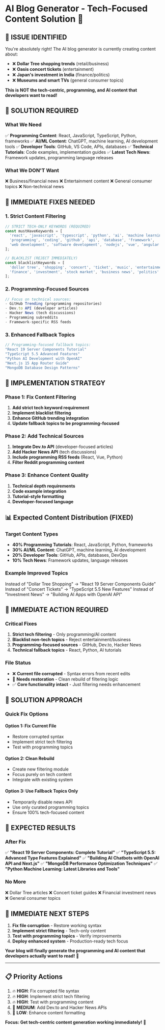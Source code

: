# AI Blog Generator - Tech-Focused Content Solution 🎯

## 🚨 **ISSUE IDENTIFIED**

You're absolutely right! The AI blog generator is currently creating content about:
- ❌ **Dollar Tree shopping trends** (retail/business)
- ❌ **Oasis concert tickets** (entertainment)
- ❌ **Japan's investment in India** (finance/politics)
- ❌ **Museums and smart TVs** (general consumer topics)

**This is NOT the tech-centric, programming, and AI content that developers want to read!**

## 🎯 **SOLUTION REQUIRED**

### **What We Need**
✅ **Programming Content**: React, JavaScript, TypeScript, Python, frameworks
✅ **AI/ML Content**: ChatGPT, machine learning, AI development tools
✅ **Developer Tools**: GitHub, VS Code, APIs, databases
✅ **Technical Tutorials**: Code examples, implementation guides
✅ **Latest Tech News**: Framework updates, programming language releases

### **What We DON'T Want**
❌ Business/financial news
❌ Entertainment content
❌ General consumer topics
❌ Non-technical news

## 🔧 **IMMEDIATE FIXES NEEDED**

### **1. Strict Content Filtering**
```typescript
// STRICT TECH-ONLY KEYWORDS (REQUIRED)
const mustHaveKeywords = [
  'react', 'javascript', 'typescript', 'python', 'ai', 'machine learning',
  'programming', 'coding', 'github', 'api', 'database', 'framework',
  'web development', 'software development', 'nodejs', 'vue', 'angular'
];

// BLACKLIST (REJECT IMMEDIATELY)
const blacklistKeywords = [
  'dollar tree', 'shopping', 'concert', 'ticket', 'music', 'entertainment',
  'finance', 'investment', 'stock market', 'business news', 'politics'
];
```

### **2. Programming-Focused Sources**
```typescript
// Focus on technical sources:
- GitHub Trending (programming repositories)
- Dev.to API (developer articles)
- Hacker News (tech discussions)
- Programming subreddits
- Framework-specific RSS feeds
```

### **3. Enhanced Fallback Topics**
```typescript
// Programming-focused fallback topics:
"React 19 Server Components Tutorial"
"TypeScript 5.5 Advanced Features"
"Python AI Development with OpenAI"
"Next.js 15 App Router Guide"
"MongoDB Database Design Patterns"
```

## 🚀 **IMPLEMENTATION STRATEGY**

### **Phase 1: Fix Content Filtering**
1. **Add strict tech keyword requirement**
2. **Implement blacklist filtering**
3. **Enhance GitHub trending integration**
4. **Update fallback topics to be programming-focused**

### **Phase 2: Add Technical Sources**
1. **Integrate Dev.to API** (developer-focused articles)
2. **Add Hacker News API** (tech discussions)
3. **Include programming RSS feeds** (React, Vue, Python)
4. **Filter Reddit programming content**

### **Phase 3: Enhance Content Quality**
1. **Technical depth requirements**
2. **Code example integration**
3. **Tutorial-style formatting**
4. **Developer-focused language**

## 📊 **Expected Content Distribution (FIXED)**

### **Target Content Types**
- **40% Programming Tutorials**: React, JavaScript, Python, frameworks
- **30% AI/ML Content**: ChatGPT, machine learning, AI development
- **20% Developer Tools**: GitHub, APIs, databases, DevOps
- **10% Tech News**: Framework updates, language releases

### **Example Improved Topics**
Instead of "Dollar Tree Shopping" → "React 19 Server Components Guide"
Instead of "Concert Tickets" → "TypeScript 5.5 New Features"
Instead of "Investment News" → "Building AI Apps with OpenAI API"

## 🎯 **IMMEDIATE ACTION REQUIRED**

### **Critical Fixes**
1. **Strict tech filtering** - Only programming/AI content
2. **Blacklist non-tech topics** - Reject entertainment/business
3. **Programming-focused sources** - GitHub, Dev.to, Hacker News
4. **Technical fallback topics** - React, Python, AI tutorials

### **File Status**
- ❌ **Current file corrupted** - Syntax errors from recent edits
- 🔧 **Needs restoration** - Clean rebuild of filtering logic
- ✅ **Core functionality intact** - Just filtering needs enhancement

## 🚀 **SOLUTION APPROACH**

### **Quick Fix Options**

#### **Option 1: Fix Current File**
- Restore corrupted syntax
- Implement strict tech filtering
- Test with programming topics

#### **Option 2: Clean Rebuild**
- Create new filtering module
- Focus purely on tech content
- Integrate with existing system

#### **Option 3: Use Fallback Topics Only**
- Temporarily disable news API
- Use only curated programming topics
- Ensure 100% tech-focused content

## 🎉 **EXPECTED RESULTS**

### **After Fix**
✅ **"React 19 Server Components: Complete Tutorial"**
✅ **"TypeScript 5.5: Advanced Type Features Explained"**
✅ **"Building AI Chatbots with OpenAI API and Next.js"**
✅ **"MongoDB Performance Optimization Techniques"**
✅ **"Python Machine Learning: Latest Libraries and Tools"**

### **No More**
❌ Dollar Tree articles
❌ Concert ticket guides
❌ Financial investment news
❌ General consumer topics

## 🔧 **IMMEDIATE NEXT STEPS**

1. **Fix file corruption** - Restore working syntax
2. **Implement strict filtering** - Tech-only content
3. **Test with programming topics** - Verify improvements
4. **Deploy enhanced system** - Production-ready tech focus

**Your blog will finally generate the programming and AI content that developers actually want to read!** 🎯

---

## 📋 **Priority Actions**

1. 🔥 **HIGH**: Fix corrupted file syntax
2. 🔥 **HIGH**: Implement strict tech filtering
3. 🔥 **HIGH**: Test with programming content
4. 📝 **MEDIUM**: Add Dev.to and Hacker News APIs
5. 📝 **LOW**: Enhance content formatting

**Focus: Get tech-centric content generation working immediately!** 🚀
